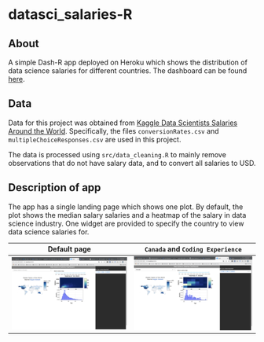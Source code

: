 # datasci_salaries-R

## About

A simple Dash-R app deployed on Heroku which shows the distribution of data science salaries for different countries. The dashboard can be found [here](https://dsci532-2022-ia2-joshsia.herokuapp.com/).

## Data

Data for this project was obtained from [Kaggle Data Scientists Salaries Around the World](https://www.kaggle.com/ikleiman/data-scientists-salaries-around-the-world/data). Specifically, the files `conversionRates.csv` and `multipleChoiceResponses.csv` are used in this project.

The data is processed using `src/data_cleaning.R` to mainly remove observations that do not have salary data, and to convert all salaries to USD.

## Description of app

The app has a single landing page which shows one plot. By default, the plot shows the median salary salaries and a heatmap of the salary in data science industry. One widget are provided to specify the country to view data science salaries for.


Default page            |  `Canada` and `Coding Experience`
:-------------------------:|:-------------------------:
<img src="https://github.com/PANDASANG1231/datasci_individual_r/blob/master/media/dashboard.png" width=300> |  <img src="https://github.com/PANDASANG1231/datasci_individual_r/blob/master/media/dashboard_canada.png" width=300>